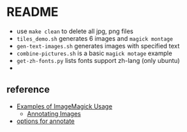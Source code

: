 # README

- use ```make clean``` to delete all jpg, png files
- ```tiles_demo.sh``` generates 6 images and ```magick montage```
- ```gen-text-images.sh``` generates images with specified text
- ```combine-pictures.sh``` is a basic ```magick motage``` example
- ```get-zh-fonts.py``` lists fonts support zh-lang (only ubuntu)
-

## reference

- [Examples of ImageMagick Usage](https://usage.imagemagick.org/)
  - [Annotating Images](https://usage.imagemagick.org/annotating/)
- [options for annotate](https://imagemagick.org/script/command-line-options.php?#annotate)



